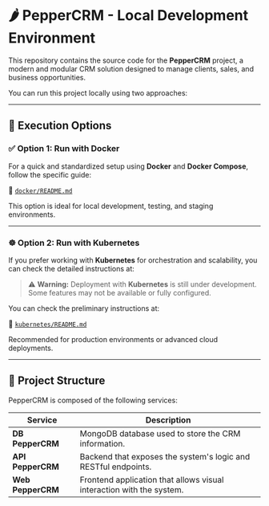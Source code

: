# 🌶️ PepperCRM - Local Development Environment

This repository contains the source code for the **PepperCRM** project, a modern and modular CRM solution designed to manage clients, sales, and business opportunities.

You can run this project locally using two approaches:

---

## 🚀 Execution Options

### ✅ Option 1: Run with Docker

For a quick and standardized setup using **Docker** and **Docker Compose**, follow the specific guide:

📁 [`docker/README.md`](docker/README.md)

This option is ideal for local development, testing, and staging environments.

---

### ☸️ Option 2: Run with Kubernetes

If you prefer working with **Kubernetes** for orchestration and scalability, you can check the detailed instructions at:

> ⚠️ **Warning:** Deployment with **Kubernetes** is still under development. Some features may not be available or fully configured.

You can check the preliminary instructions at:

📁 [`kubernetes/README.md`](kubernetes/README.md)

Recommended for production environments or advanced cloud deployments.

---

## 🧩 Project Structure

PepperCRM is composed of the following services:

| Service           | Description                                                                  |
|-------------------|------------------------------------------------------------------------------|
| **DB PepperCRM**  | MongoDB database used to store the CRM information.                          |
| **API PepperCRM** | Backend that exposes the system's logic and RESTful endpoints.               |
| **Web PepperCRM** | Frontend application that allows visual interaction with the system.         |
